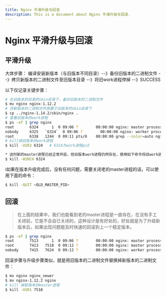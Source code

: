 ```yaml
---
title: Nginx 平滑升级与回滚
description: This is a document about Nginx 平滑升级与回滚.
---
```


# Nginx 平滑升级与回滚

## 平滑升级

大体步骤： 编译安装新版本（与旧版本不同目录）--》备份旧版本的二进制文件 --》拷贝新版本的二进制文件至旧版本目录 --》将旧work进程停掉 --》SUCCESS

以下仅记录关键步骤：

```bash
# 在旧版本的目录的sbin目录下，备份旧版本的二进制文件
$ mv nginx nginx-1.12.2
# 将新版本的二进制文件放置于旧版本的sbin目录下
$ cp ../nginx-1.14.2/sbin/nginx .
# 查看旧版本的work进程
$ ps -ef | grep nginx
root       6324      1  0 09:06 ?        00:00:00 nginx: master process /usr/local/nginx-1.12.2/sbin/nginx
nobody     6325   `6324`  0 09:06 ?        00:00:00 nginx: worker process	# work进程
root       6338   1244  0 09:11 pts/0    00:00:00 grep --color=auto nginx
# kill掉旧版本的work进程
$ kill -USR2 6324	# 6324为work进程pid

* 这时新的master进程已经正常开启，但旧版本work进程仍然存在，使用如下命令将旧work进程平滑停止：
$ kill -WINCH 6324
```

:information_source:如果在版本升级完成后，没有任何问题，需要关闭老的master进程的话，可以使用下面的命令：

```bash
$ kill -QUIT <OLD_MASTER_PID>
```

## 回滚

> 在上面的结果中，我们也能看到老的master进程是一直存在，在没有手工关闭前，它是不会自已关闭的，这种设计是有好处的，好处就是为了升级新版本后，如果出现问题能及时快速的回滚到上一个稳定版本。

```bash
$ ps -ef | grep nginx
root       7513      1  0 09:06 ?        00:00:00 nginx: master process /usr/local/nginx-1.12.2/sbin/nginx
root       7413   7518  0 09:12 ?        00:00:00 nginx: master process /usr/local/nginx-1.12.2/sbin/nginx
nobody     7415   7624  0 09:12 ?        00:00:00 nginx: worker processroot       6350   1244  0 09:23 pts/0    00:00:00 grep --color=auto nginx
```

回滚步骤与升级步骤类似，就是用旧版本的二进制文件替换掉新版本的二进制文件：

```bash
$ mv nginx nginx_newer
$ mv nginx-1.12.2 nginx
# kill 掉新版本的master进程
$ kill -USR1 7518
```




